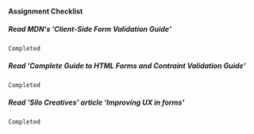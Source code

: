 #### Assignment Checklist

  ##### Read MDN's 'Client-Side Form Validation Guide'
    Completed

  ##### Read 'Complete Guide to HTML Forms and Contraint Validation Guide'
    Completed

  ##### Read 'Silo Creatives' article 'Improving UX in forms'
    Completed